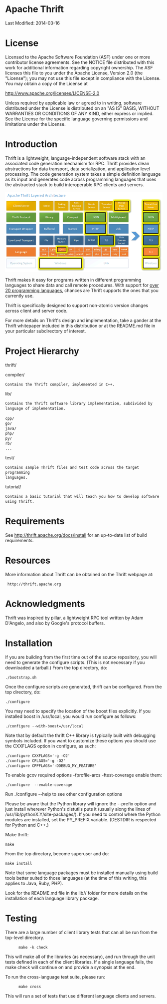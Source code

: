 Apache Thrift
=============

Last Modified: 2014-03-16

License
=======

Licensed to the Apache Software Foundation (ASF) under one
or more contributor license agreements. See the NOTICE file
distributed with this work for additional information
regarding copyright ownership. The ASF licenses this file
to you under the Apache License, Version 2.0 (the
"License"); you may not use this file except in compliance
with the License. You may obtain a copy of the License at

  http://www.apache.org/licenses/LICENSE-2.0

Unless required by applicable law or agreed to in writing,
software distributed under the License is distributed on an
"AS IS" BASIS, WITHOUT WARRANTIES OR CONDITIONS OF ANY
KIND, either express or implied. See the License for the
specific language governing permissions and limitations
under the License.

Introduction
============

Thrift is a lightweight, language-independent software stack with an
associated code generation mechanism for RPC. Thrift provides clean
abstractions for data transport, data serialization, and application
level processing. The code generation system takes a simple definition
language as its input and generates code across programming languages that
uses the abstracted stack to build interoperable RPC clients and servers.

![Apache Thrift Layered Architecture](doc/images/thrift-layers.png)

Thrift makes it easy for programs written in different programming
languages to share data and call remote procedures.  With support 
for [over 20 programming languages](LANGUAGES.md), chances are Thrift 
supports the ones that you currently use.

Thrift is specifically designed to support non-atomic version changes
across client and server code.

For more details on Thrift's design and implementation, take a gander at
the Thrift whitepaper included in this distribution or at the README.md file
in your particular subdirectory of interest.

Project Hierarchy
=================

thrift/

  compiler/

    Contains the Thrift compiler, implemented in C++.

  lib/

    Contains the Thrift software library implementation, subdivided by
    language of implementation.

    cpp/
    go/
    java/
    php/
    py/
    rb/
    ...

  test/

    Contains sample Thrift files and test code across the target programming
    languages.

  tutorial/

    Contains a basic tutorial that will teach you how to develop software
    using Thrift.

Requirements
============

See http://thrift.apache.org/docs/install for an up-to-date list of build requirements.

Resources
=========

More information about Thrift can be obtained on the Thrift webpage at:

     http://thrift.apache.org

Acknowledgments
===============

Thrift was inspired by pillar, a lightweight RPC tool written by Adam D'Angelo,
and also by Google's protocol buffers.

Installation
============

If you are building from the first time out of the source repository, you will
need to generate the configure scripts.  (This is not necessary if you
downloaded a tarball.)  From the top directory, do:

    ./bootstrap.sh

Once the configure scripts are generated, thrift can be configured.
From the top directory, do:

    ./configure

You may need to specify the location of the boost files explicitly.
If you installed boost in /usr/local, you would run configure as follows:

    ./configure --with-boost=/usr/local

Note that by default the thrift C++ library is typically built with debugging
symbols included. If you want to customize these options you should use the
CXXFLAGS option in configure, as such:

    ./configure CXXFLAGS='-g -O2'
    ./configure CFLAGS='-g -O2'
    ./configure CPPFLAGS='-DDEBUG_MY_FEATURE'

To enable gcov required options -fprofile-arcs -ftest-coverage enable them:

    ./configure  --enable-coverage

Run ./configure --help to see other configuration options

Please be aware that the Python library will ignore the --prefix option
and just install wherever Python's distutils puts it (usually along
the lines of /usr/lib/pythonX.Y/site-packages/).  If you need to control
where the Python modules are installed, set the PY_PREFIX variable.
(DESTDIR is respected for Python and C++.)

Make thrift:

	make

From the top directory, become superuser and do:

	make install

Note that some language packages must be installed manually using build tools
better suited to those languages (at the time of this writing, this applies
to Java, Ruby, PHP).

Look for the README.md file in the lib/<language>/ folder for more details on the
installation of each language library package.

Testing
=======

There are a large number of client library tests that can all be run
from the top-level directory.

          make -k check

This will make all of the libraries (as necessary), and run through
the unit tests defined in each of the client libraries. If a single
language fails, the make check will continue on and provide a synopsis
at the end.

To run the cross-language test suite, please run:

          make cross

This will run a set of tests that use different language clients and
servers.

